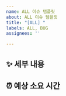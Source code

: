 ```yaml
---
name: ALL 이슈 템플릿
about: ALL 이슈 템플릿
title: "[ALL] "
labels: ALL, BUG
assignees: ''

---
```


## ✨ 세부 내용

<!-- 이슈의 세부적인 내용을 적어주세요. -->

## ⏰ 예상 소요 시간

<!-- 예상되는 소요 시간을 적어주세요. -->

